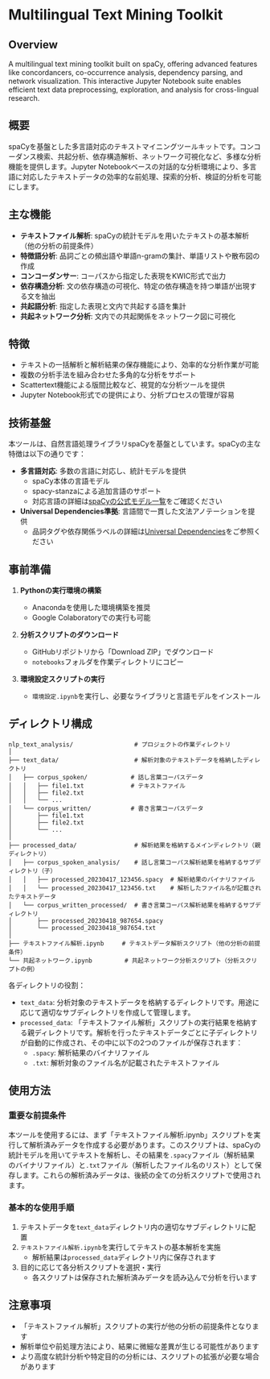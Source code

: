 # Multilingual Text Mining Toolkit
## Overview
A multilingual text mining toolkit built on spaCy, offering advanced features like concordancers, co-occurrence analysis, dependency parsing, and network visualization. This interactive Jupyter Notebook suite enables efficient text data preprocessing, exploration, and analysis for cross-lingual research.

## 概要
spaCyを基盤とした多言語対応のテキストマイニングツールキットです。コンコーダンス検索、共起分析、依存構造解析、ネットワーク可視化など、多様な分析機能を提供します。Jupyter Notebookベースの対話的な分析環境により、多言語に対応したテキストデータの効率的な前処理、探索的分析、検証的分析を可能にします。

## 主な機能
- **テキストファイル解析**: spaCyの統計モデルを用いたテキストの基本解析（他の分析の前提条件）
- **特徴語分析**: 品詞ごとの頻出語や単語n-gramの集計、単語リストや散布図の作成
- **コンコーダンサー**: コーパスから指定した表現をKWIC形式で出力
- **依存構造分析**: 文の依存構造の可視化、特定の依存構造を持つ単語が出現する文を抽出
- **共起語分析**: 指定した表現と文内で共起する語を集計
- **共起ネットワーク分析**: 文内での共起関係をネットワーク図に可視化

## 特徴
- テキストの一括解析と解析結果の保存機能により、効率的な分析作業が可能
- 複数の分析手法を組み合わせた多角的な分析をサポート
- Scattertext機能による版間比較など、視覚的な分析ツールを提供
- Jupyter Notebook形式での提供により、分析プロセスの管理が容易

## 技術基盤
本ツールは、自然言語処理ライブラリspaCyを基盤としています。spaCyの主な特徴は以下の通りです：

- **多言語対応**: 多数の言語に対応し、統計モデルを提供
  - spaCy本体の言語モデル
  - spacy-stanzaによる追加言語のサポート
  - 対応言語の詳細は[spaCyの公式モデル一覧](https://spacy.io/models)をご確認ください
- **Universal Dependencies準拠**: 言語間で一貫した文法アノテーションを提供
  - 品詞タグや依存関係ラベルの詳細は[Universal Dependencies](https://universaldependencies.org/)をご参照ください

## 事前準備
1. **Pythonの実行環境の構築**
   - Anacondaを使用した環境構築を推奨
   - Google Colaboratoryでの実行も可能

2. **分析スクリプトのダウンロード**
   - GitHubリポジトリから「Download ZIP」でダウンロード
   - `notebooks`フォルダを作業ディレクトリにコピー

3. **環境設定スクリプトの実行**
   - `環境設定.ipynb`を実行し、必要なライブラリと言語モデルをインストール

## ディレクトリ構成
```
nlp_text_analysis/                 # プロジェクトの作業ディレクトリ
│
├── text_data/                     # 解析対象のテキストデータを格納したディレクトリ
│   ├── corpus_spoken/            # 話し言葉コーパスデータ
│   │   ├── file1.txt             # テキストファイル
│   │   ├── file2.txt
│   │   └── ...
│   └── corpus_written/           # 書き言葉コーパスデータ
│       ├── file1.txt
│       ├── file2.txt
│       └── ...
│
├── processed_data/                # 解析結果を格納するメインディレクトリ（親ディレクトリ）
│   ├── corpus_spoken_analysis/    # 話し言葉コーパス解析結果を格納するサブディレクトリ（子）
│   │   ├── processed_20230417_123456.spacy  # 解析結果のバイナリファイル
│   │   └── processed_20230417_123456.txt    # 解析したファイル名が記載されたテキストデータ
│   └── corpus_written_processed/  # 書き言葉コーパス解析結果を格納するサブディレクトリ
│       ├── processed_20230418_987654.spacy
│       └── processed_20230418_987654.txt
│
├── テキストファイル解析.ipynb     # テキストデータ解析スクリプト（他の分析の前提条件）
└── 共起ネットワーク.ipynb         # 共起ネットワーク分析スクリプト（分析スクリプトの例）
```

各ディレクトリの役割：
- `text_data`: 分析対象のテキストデータを格納するディレクトリです。用途に応じて適切なサブディレクトリを作成して管理します。
- `processed_data`: 「テキストファイル解析」スクリプトの実行結果を格納する親ディレクトリです。解析を行ったテキストデータごとに子ディレクトリが自動的に作成され、その中に以下の2つのファイルが保存されます：
  - `.spacy`: 解析結果のバイナリファイル
  - `.txt`: 解析対象のファイル名が記載されたテキストファイル

## 使用方法

### 重要な前提条件
本ツールを使用するには、まず「テキストファイル解析.ipynb」スクリプトを実行して解析済みデータを作成する必要があります。このスクリプトは、spaCyの統計モデルを用いてテキストを解析し、その結果を`.spacy`ファイル（解析結果のバイナリファイル）と`.txt`ファイル（解析したファイル名のリスト）として保存します。これらの解析済みデータは、後続の全ての分析スクリプトで使用されます。

### 基本的な使用手順
1. テキストデータを`text_data`ディレクトリ内の適切なサブディレクトリに配置
2. `テキストファイル解析.ipynb`を実行してテキストの基本解析を実施
   - 解析結果は`processed_data`ディレクトリ内に保存されます
3. 目的に応じて各分析スクリプトを選択・実行
   - 各スクリプトは保存された解析済みデータを読み込んで分析を行います

## 注意事項
- 「テキストファイル解析」スクリプトの実行が他の分析の前提条件となります
- 解析単位や前処理方法により、結果に微細な差異が生じる可能性があります
- より高度な統計分析や特定目的の分析には、スクリプトの拡張が必要な場合があります
